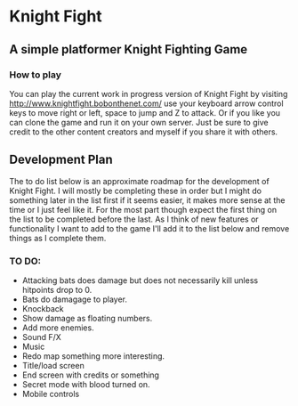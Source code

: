 # Knight Fight
## A simple platformer Knight Fighting Game

### How to play
You can play the current work in progress version of Knight Fight by visiting http://www.knightfight.bobonthenet.com/ use your keyboard arrow control keys to move right or left, space to jump and Z to attack.  Or if you like you can clone the game and run it on your own server.  Just be sure to give credit to the other content creators and myself if you share it with others.

## Development Plan
The to do list below is an approximate roadmap for the development of Knight Fight.  I will mostly be completing these in order but I might do something later in the list first if it seems easier, it makes more sense at the time or I just feel like it.  For the most part though expect the first thing on the list to be completed before the last.  As I think of new features or functionality I want to add to the game I'll add it to the list below and remove things as I complete them.

### TO DO:
* Attacking bats does damage but does not necessarily kill unless hitpoints drop to 0.
* Bats do damagage to player.
* Knockback
* Show damage as floating numbers.
* Add more enemies.
* Sound F/X
* Music
* Redo map something more interesting.
* Title/load screen
* End screen with credits or something
* Secret mode with blood turned on.
* Mobile controls
